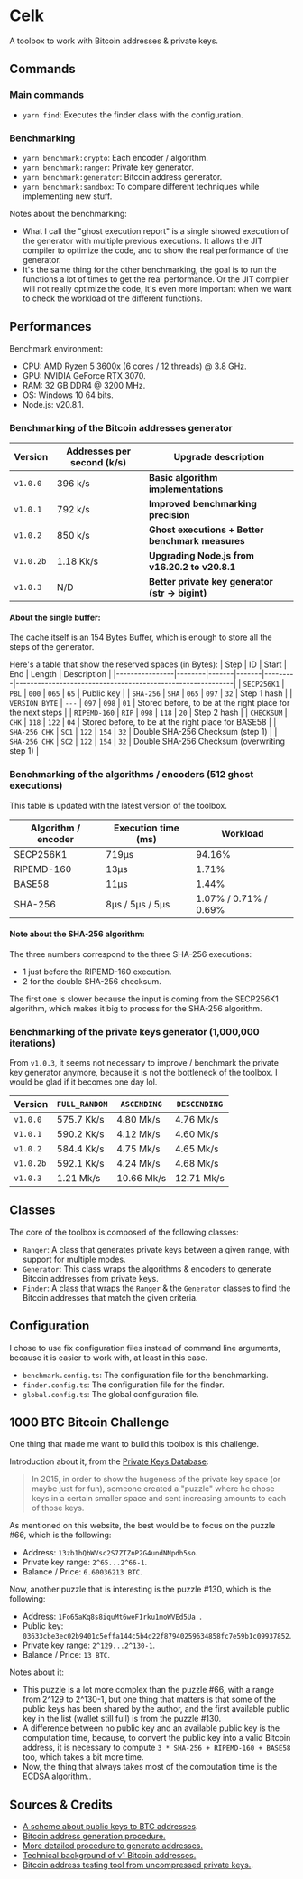 # Celk
A toolbox to work with Bitcoin addresses & private keys.

Commands
--------
### Main commands
- `yarn find`: Executes the finder class with the configuration.

### Benchmarking
- `yarn benchmark:crypto`: Each encoder / algorithm.
- `yarn benchmark:ranger`: Private key generator.
- `yarn benchmark:generator`: Bitcoin address generator.
- `yarn benchmark:sandbox`: To compare different techniques while implementing new stuff.

Notes about the benchmarking:
- What I call the "ghost execution report" is a single showed execution of the generator with multiple previous executions.
  It allows the JIT compiler to optimize the code, and to show the real performance of the generator.
- It's the same thing for the other benchmarking, the goal is to run the functions a lot of times to get the real performance.
  Or the JIT compiler will not really optimize the code, it's even more important when we want to check the workload of the different functions.

Performances
------------
Benchmark environment:
- CPU: AMD Ryzen 5 3600x (6 cores / 12 threads) @ 3.8 GHz.
- GPU: NVIDIA GeForce RTX 3070.
- RAM: 32 GB DDR4 @ 3200 MHz.
- OS: Windows 10 64 bits.
- Node.js: v20.8.1.

### Benchmarking of the Bitcoin addresses generator
| Version     | Addresses per second (k/s) | Upgrade description                                               |
|-------------|----------------------------|-------------------------------------------------------------------|
| `v1.0.0`    | 396 k/s                    | **Basic algorithm implementations**                               |
| `v1.0.1`    | 792 k/s                    | **Improved benchmarking precision**                               |
| `v1.0.2`    | 850 k/s                    | **Ghost executions + Better benchmark measures**                  |
| `v1.0.2b`   | 1.18 Kk/s                  | **Upgrading Node.js from v16.20.2 to v20.8.1**                    |
| `v1.0.3`    | N/D                        | **Better private key generator (str -> bigint)**                  |

#### About the single buffer:
The cache itself is an 154 Bytes Buffer, which is enough to store all the steps of the generator.

Here's a table that show the reserved spaces (in Bytes):
| Step           | ID     | Start | End   | Length  | Description                                                |
|----------------|--------|-------|-------|---------|------------------------------------------------------------|
| `SECP256K1`    | `PBL`  | `000` | `065` | `65`    | Public key                                                 |
| `SHA-256`      | `SHA`  | `065` | `097` | `32`    | Step 1 hash                                                |
| `VERSION BYTE` | `---`  | `097` | `098` | `01`    | Stored before, to be at the right place for the next steps |
| `RIPEMD-160`   | `RIP`  | `098` | `118` | `20`    | Step 2 hash                                                |
| `CHECKSUM`     | `CHK`  | `118` | `122` | `04`    | Stored before, to be at the right place for BASE58         |
| `SHA-256 CHK`  | `SC1`  | `122` | `154` | `32`    | Double SHA-256 Checksum (step 1)                           |
| `SHA-256 CHK`  | `SC2`  | `122` | `154` | `32`    | Double SHA-256 Checksum (overwriting step 1)               |

### Benchmarking of the algorithms / encoders (512 ghost executions)
This table is updated with the latest version of the toolbox.

| Algorithm / encoder | Execution time (ms) | Workload              |
|---------------------|---------------------|-----------------------|
| SECP256K1           | 719µs               | 94.16%                |
| RIPEMD-160          | 13µs                | 1.71%                 |
| BASE58              | 11µs                | 1.44%                 |
| SHA-256             | 8µs / 5µs / 5µs     | 1.07% / 0.71% / 0.69% |

#### Note about the SHA-256 algorithm:
The three numbers correspond to the three SHA-256 executions:
- 1 just before the RIPEMD-160 execution.
- 2 for the double SHA-256 checksum.

The first one is slower because the input is coming from the SECP256K1 algorithm,
which makes it big to process for the SHA-256 algorithm.

### Benchmarking of the private keys generator (1,000,000 iterations)
From `v1.0.3`, it seems not necessary to improve / benchmark the private key generator anymore,
because it is not the bottleneck of the toolbox. I would be glad if it becomes one day lol.

| Version     | `FULL_RANDOM` | `ASCENDING` | `DESCENDING` |
|-------------|---------------|-------------|--------------|
| `v1.0.0`    | 575.7 Kk/s    | 4.80 Mk/s   | 4.76 Mk/s    |
| `v1.0.1`    | 590.2 Kk/s    | 4.12 Mk/s   | 4.60 Mk/s    |
| `v1.0.2`    | 584.4 Kk/s    | 4.75 Mk/s   | 4.65 Mk/s    |
| `v1.0.2b`   | 592.1 Kk/s    | 4.24 Mk/s   | 4.68 Mk/s    |
| `v1.0.3`    | 1.21 Mk/s     | 10.66 Mk/s  | 12.71 Mk/s   |

Classes
-------
The core of the toolbox is composed of the following classes:
- `Ranger`: A class that generates private keys between a given range, with support for multiple modes.
- `Generator`: This class wraps the algorithms & encoders to generate Bitcoin addresses from private keys.
- `Finder`: A class that wraps the `Ranger` & the `Generator` classes to find the Bitcoin addresses that match the given criteria.

Configuration
-------------
I chose to use fix configuration files instead of command line arguments, because it is easier to work with, at least in this case.

- `benchmark.config.ts`: The configuration file for the benchmarking.
- `finder.config.ts`: The configuration file for the finder.
- `global.config.ts`: The global configuration file.

1000 BTC Bitcoin Challenge
--------------------------
One thing that made me want to build this toolbox is this challenge.

Introduction about it, from the [Private Keys Database](https://privatekeys.pw/puzzles/bitcoin-puzzle-tx):
> In 2015, in order to show the hugeness of the private key space (or maybe just for fun), someone created a "puzzle" where he chose keys in a certain smaller space and sent increasing amounts to each of those keys.

As mentioned on this website, the best would be to focus on the puzzle #66, which is the following:
- Address: `13zb1hQbWVsc2S7ZTZnP2G4undNNpdh5so`.
- Private key range: `2^65...2^66-1`.
- Balance / Price: `6.60036213 BTC`.

Now, another puzzle that is interesting is the puzzle #130, which is the following:
- Address: `1Fo65aKq8s8iquMt6weF1rku1moWVEd5Ua `.
- Public key: `03633cbe3ec02b9401c5effa144c5b4d22f87940259634858fc7e59b1c09937852`.
- Private key range: `2^129...2^130-1`.
- Balance / Price: `13 BTC`.

Notes about it:
- This puzzle is a lot more complex than the puzzle #66, with a range from 2^129 to 2^130-1,
but one thing that matters is that some of the public keys has been shared by the author,
and the first available public key in the list (wallet still full) is from the puzzle #130.
- A difference between no public key and an available public key is the computation time, because, to convert the public key
into a valid Bitcoin address, it is necessary to compute `3 * SHA-256 + RIPEMD-160 + BASE58` too, which takes a bit more time.
- Now, the thing that always takes most of the computation time is the ECDSA algorithm..

Sources & Credits
-----------------
- [A scheme about public keys to BTC addresses](https://en.bitcoin.it/w/images/en/9/9b/PubKeyToAddr.png).
- [Bitcoin address generation procedure.](https://www.crypto-lyon.fr/how-to-get-an-address-from-a-private-key-on-bitcoin.html)
- [More detailed procedure to generate addresses.](https://www.oreilly.com/library/view/mastering-bitcoin-2nd/9781491954379/ch04.html)
- [Technical background of v1 Bitcoin addresses.](https://en.bitcoin.it/wiki/Technical_background_of_version_1_Bitcoin_addresses)
- [Bitcoin address testing tool from uncompressed private keys.](https://gobittest.appspot.com/Address).
